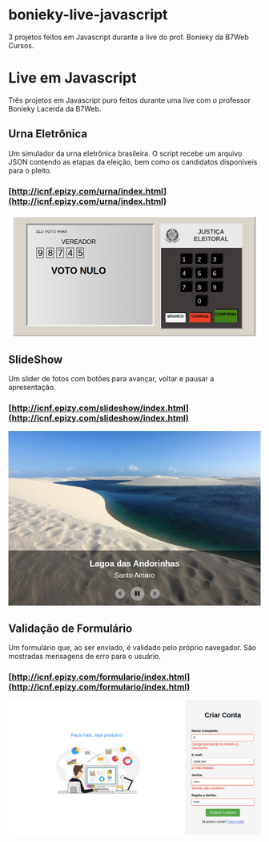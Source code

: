 # bonieky-live-javascript
3 projetos feitos em Javascript durante a live do prof. Bonieky da B7Web Cursos.

# Live em Javascript

Três projetos em Javascript puro feitos durante uma live com o professor Bonieky Lacerda da B7Web.

## Urna Eletrônica

Um simulador da urna eletrônica brasileira. O script recebe um arquivo JSON contendo as etapas da eleição, bem como os candidatos disponíveis para o pleito.

### [http://icnf.epizy.com/urna/index.html](http://icnf.epizy.com/urna/index.html)
![Urna Eletrônica](urna-eletronica/screenshot.jpg)

## SlideShow

Um slider de fotos com botões para avançar, voltar e pausar a apresentação.

### [http://icnf.epizy.com/slideshow/index.html](http://icnf.epizy.com/slideshow/index.html)
![SlideShow](slideshow/screenshot.jpg)

## Validação de Formulário

Um formulário que, ao ser enviado, é validado pelo próprio navegador. São mostradas mensagens de erro para o usuário.

### [http://icnf.epizy.com/formulario/index.html](http://icnf.epizy.com/formulario/index.html)
![Formulário](formulario/screenshot.jpg)
